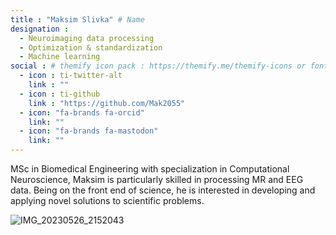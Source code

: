 ```yaml
---
title : "Maksim Slivka" # Name
designation : 
  - Neuroimaging data processing
  - Optimization & standardization
  - Machine learning
social : # themify icon pack : https://themify.me/themify-icons or fontawesome (https://fontawesome.com/icons)
  - icon : ti-twitter-alt
    link : ""
  - icon : ti-github 
    link : "https://github.com/Mak2055"
  - icon: "fa-brands fa-orcid"
    link: ""
  - icon: "fa-brands fa-mastodon"
    link: ""
---
```


MSc in Biomedical Engineering with specialization in Computational Neuroscience, Maksim is particularly skilled in processing MR and EEG data. Being on the front end of science, he is interested in developing and applying novel solutions to scientific problems.

![IMG_20230526_2152043](https://github.com/capro-uio/capro-uio.github.io/assets/94443666/cf7d32e0-0bb5-4784-9445-5c577d3b6025)
